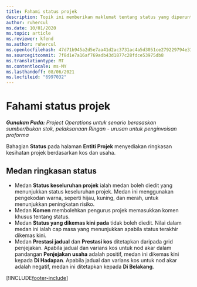 ```yaml
---
title: Fahami status projek
description: Topik ini memberikan maklumat tentang status yang diperuntukkan kepada projek dalam Dynamics 365 Project Operations.
author: ruhercul
ms.date: 10/01/2020
ms.topic: article
ms.reviewer: kfend
ms.author: ruhercul
ms.openlocfilehash: 47d71b945a2d5e7aa41d2ac3731ac4a5d3051ce279229794e31c9673f688130e
ms.sourcegitcommit: 7f8d1e7a16af769adb43d1877c28fdce53975db8
ms.translationtype: MT
ms.contentlocale: ms-MY
ms.lasthandoff: 08/06/2021
ms.locfileid: "6997032"
---
```

# <a name="understand-project-status"></a>Fahami status projek

_**Gunakan Pada:** Project Operations untuk senario berasaskan sumber/bukan stok, pelaksanaan Ringan - urusan untuk penginvoisan proforma_


Bahagian **Status** pada halaman **Entiti Projek** menyediakan ringkasan kesihatan projek berdasarkan kos dan usaha.


## <a name="status-summary-fields"></a>Medan ringkasan status

- Medan **Status keseluruhan projek** ialah medan boleh diedit yang menunjukkan status keseluruhan projek. Medan ini menggunakan pengekodan warna, seperti hijau, kuning, dan merah, untuk menunjukkan peningkatan risiko. 
- Medan **Komen** membolehkan pengurus projek memasukkan komen khusus tentang status. 
- Medan **Status yang dikemas kini pada** tidak boleh diedit. Nilai dalam medan ini ialah cap masa yang menunjukkan apabila status terakhir dikemas kini.
- Medan **Prestasi jadual** dan **Prestasi kos** ditetapkan daripada grid penjejakan. Apabila jadual dan varians kos untuk nod akar dalam pandangan **Penjejakan usaha** adalah positif, medan ini dikemas kini kepada **Di Hadapan**. Apabila jadual dan varians kos untuk nod akar adalah negatif, medan ini ditetapkan kepada **Di Belakang**.


[!INCLUDE[footer-include](../includes/footer-banner.md)]
